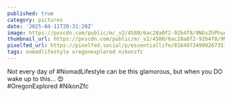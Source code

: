 ```yaml
---
published: true
category: pictures
date: '2025-04-11T20:31:20Z'
image: https://pxscdn.com/public/m/_v2/4580/6ac28a0f2-92b4f8/9NGsZhPhuAGM/jFrxFexPrXjIl9iaS3uKDqQh3WdUIffOk1HPWbT0.jpg
thumbnail_url: https://pxscdn.com/public/m/_v2/4580/6ac28a0f2-92b4f8/9NGsZhPhuAGM/jFrxFexPrXjIl9iaS3uKDqQh3WdUIffOk1HPWbT0_thumb.jpg
pixelfed_url: https://pixelfed.social/p/essentiallife/816407349902673510
tags: nomadlifestyle oregonexplored nikonzfc
---
```


Not every day of #NomadLifestyle can be this glamorous, but when you DO wake up to this… 😍  
#OregonExplored #NikonZfc